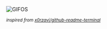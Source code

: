 <div align="justify">
<picture>
    <source media="(prefers-color-scheme: dark)" srcset="https://i.ibb.co/9qGjQFM/output-gif.gif">
    <source media="(prefers-color-scheme: light)" srcset="https://i.ibb.co/9qGjQFM/output-gif.gif">
    <img alt="GIFOS" src="https://i.ibb.co/9qGjQFM/output-gif.gif">
</picture>

<sub><i>inspired from [x0rzavi/github-readme-terminal](https://github.com/x0rzavi/github-readme-terminal)</i></sub>

</div>

<!-- Image deletion URL: https://ibb.co/vJD807t/dd1b27a9f8687f5b2db4cb31eb540b0e -->